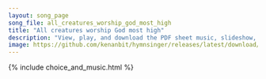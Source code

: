 ```yaml
---
layout: song_page
song_file: all_creatures_worship_god_most_high
title: "All creatures worship God most high"
description: "View, play, and download the PDF sheet music, slideshow, and audio. Lyrics: All creatures, worship God most high, lift up your voice in earth and sky,    alleluia, alleluia!  Thou burning sun with golden beam, thou silver moon... english christian 4part chords"
image: https://github.com/kenanbit/hymnsinger/releases/latest/download/all_creatures_worship_god_most_high-trad.png
---
```


{% include choice_and_music.html %}